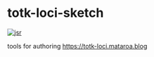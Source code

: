 # totk-loci-sketch

[![jsr](https://jsr.io/badges/@imcotton/totk-loci-sketch)](https://jsr.io/@imcotton/totk-loci-sketch)


tools for authoring https://totk-loci.mataroa.blog
